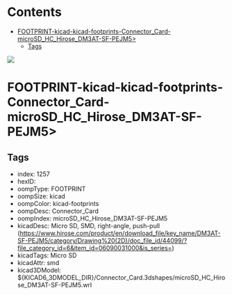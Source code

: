 



Contents
========

* [FOOTPRINT-kicad-kicad-footprints-Connector_Card-microSD_HC_Hirose_DM3AT-SF-PEJM5>](#footprint-kicad-kicad-footprints-connector_card-microsd_hc_hirose_dm3at-sf-pejm5)
	* [Tags](#tags)
  
![][im]
# FOOTPRINT-kicad-kicad-footprints-Connector_Card-microSD_HC_Hirose_DM3AT-SF-PEJM5>

## Tags

- index: 1257
- hexID: 
- oompType: FOOTPRINT
- oompSize: kicad
- oompColor: kicad-footprints
- oompDesc: Connector_Card
- oompIndex: microSD_HC_Hirose_DM3AT-SF-PEJM5
- kicadDesc: Micro SD, SMD, right-angle, push-pull (https://www.hirose.com/product/en/download_file/key_name/DM3AT-SF-PEJM5/category/Drawing%20(2D)/doc_file_id/44099/?file_category_id=6&item_id=06090031000&is_series=)
- kicadTags: Micro SD
- kicadAttr: smd
- kicad3DModel: ${KICAD6_3DMODEL_DIR}/Connector_Card.3dshapes/microSD_HC_Hirose_DM3AT-SF-PEJM5.wrl



[im]: image.png
